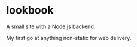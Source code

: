 # lookbook

A small site with a Node.js backend.

My first go at anything non-static for web delivery.
